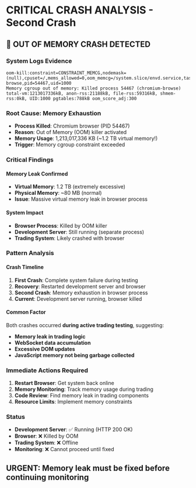 # CRITICAL CRASH ANALYSIS - Second Crash

## 🚨 **OUT OF MEMORY CRASH DETECTED**

### **System Logs Evidence**
```
oom-kill:constraint=CONSTRAINT_MEMCG,nodemask=(null),cpuset=/,mems_allowed=0,oom_memcg=/system.slice/envd.service,task_memcg=/system.slice/envd.service,task=chromium-browse,pid=54467,uid=1000
Memory cgroup out of memory: Killed process 54467 (chromium-browse) total-vm:1213017336kB, anon-rss:21188kB, file-rss:59316kB, shmem-rss:0kB, UID:1000 pgtables:788kB oom_score_adj:300
```

### **Root Cause: Memory Exhaustion**
- **Process Killed**: Chromium browser (PID 54467)
- **Reason**: Out of Memory (OOM) killer activated
- **Memory Usage**: 1,213,017,336 KB (~1.2 TB virtual memory!)
- **Trigger**: Memory cgroup constraint exceeded

### **Critical Findings**

#### **Memory Leak Confirmed**
- **Virtual Memory**: 1.2 TB (extremely excessive)
- **Physical Memory**: ~80 MB (normal)
- **Issue**: Massive virtual memory leak in browser process

#### **System Impact**
- **Browser Process**: Killed by OOM killer
- **Development Server**: Still running (separate process)
- **Trading System**: Likely crashed with browser

### **Pattern Analysis**

#### **Crash Timeline**
1. **First Crash**: Complete system failure during testing
2. **Recovery**: Restarted development server and browser
3. **Second Crash**: Memory exhaustion in browser process
4. **Current**: Development server running, browser killed

#### **Common Factor**
Both crashes occurred **during active trading testing**, suggesting:
- **Memory leak in trading logic**
- **WebSocket data accumulation**
- **Excessive DOM updates**
- **JavaScript memory not being garbage collected**

### **Immediate Actions Required**
1. **Restart Browser**: Get system back online
2. **Memory Monitoring**: Track memory usage during trading
3. **Code Review**: Find memory leak in trading components
4. **Resource Limits**: Implement memory constraints

### **Status**
- **Development Server**: ✅ Running (HTTP 200 OK)
- **Browser**: ❌ Killed by OOM
- **Trading System**: ❌ Offline
- **Monitoring**: ❌ Cannot proceed until fixed

## **URGENT: Memory leak must be fixed before continuing monitoring**

